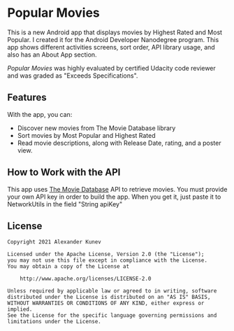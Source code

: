 # Popular Movies

This is a new Android app that displays movies by Highest Rated and Most Popular. I created it for the Android Developer Nanodegree program.
This app shows different activities screens, sort order, API library usage, and also has an About App section.

*Popular Movies* was highly evaluated by certified Udacity code reviewer and was graded as "Exceeds Specifications".

## Features

With the app, you can:
* Discover new movies from The Movie Database library
* Sort movies by Most Popular and Highest Rated
* Read movie descriptions, along with Release Date, rating, and a poster view.

## How to Work with the API

This app uses [The Movie Database](https://www.themoviedb.org/documentation/api) API to retrieve movies.
You must provide your own API key in order to build the app. When you get it, just paste it to NetworkUtils in the field "String apiKey"


## License

    Copyright 2021 Alexander Kunev

    Licensed under the Apache License, Version 2.0 (the "License");
    you may not use this file except in compliance with the License.
    You may obtain a copy of the License at

        http://www.apache.org/licenses/LICENSE-2.0

    Unless required by applicable law or agreed to in writing, software
    distributed under the License is distributed on an "AS IS" BASIS,
    WITHOUT WARRANTIES OR CONDITIONS OF ANY KIND, either express or implied.
    See the License for the specific language governing permissions and
    limitations under the License.